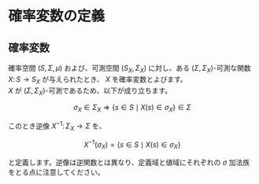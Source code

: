 # 確率変数の定義

## 確率変数

確率空間 $(S, \Sigma, \mu)$ および、可測空間 $(S_{X}, \Sigma_{X})$ に対し、ある $(\Sigma, \Sigma_{X})$-可測な関数 $X \colon S \rightarrow S_{X}$ が与えられたとき、 $X$ を確率変数とよびます。  
$X$ が $(\Sigma, \Sigma_{X})$-可測であるため、以下が成り立ちます。

$$
\sigma_{X} \in \Sigma_{X} \Rightarrow \lbrace s \in S \mid X(s) \in \sigma_{X} \rbrace \in \Sigma
$$

このとき逆像 $X^{-1} \colon \Sigma_{X} \rightarrow \Sigma$ を、

$$
X^{-1}(\sigma_{X}) = \lbrace s \in S \mid X(s) \in \sigma_{X} \rbrace
$$

と定義します。逆像は逆関数とは異なり、定義域と値域にそれぞれの $\sigma$ 加法族をとる点に注意してください。

